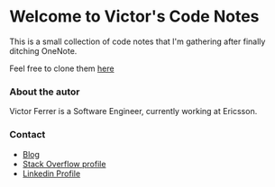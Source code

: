 # Welcome to Victor's Code Notes

This is a small collection of code notes that I'm gathering after finally ditching OneNote.

Feel free to clone them [here](https://github.com/victor-ferrer/code_notes)

### About the autor

Victor Ferrer is a Software Engineer, currently working at Ericsson.

### Contact

 - [Blog](http://victorferrerjava.blogspot.com.es/)
 - [Stack Overflow profile](https://stackoverflow.com/users/3046834/victor)
 - [Linkedin Profile](https://www.linkedin.com/in/victorferrerposa/)
